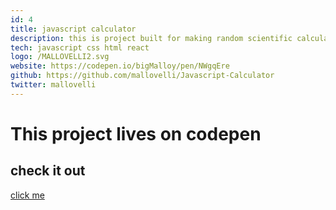 ```yaml
---
id: 4
title: javascript calculator
description: this is project built for making random scientific calculations on the web
tech: javascript css html react
logo: /MALLOVELLI2.svg
website: https://codepen.io/bigMalloy/pen/NWgqEre
github: https://github.com/mallovelli/Javascript-Calculator
twitter: mallovelli
---
```


# This project lives on codepen

## check it out

[click me](https://codepen.io/bigMalloy/pen/NWgqEre)

